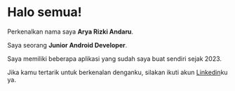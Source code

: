# Halo semua! 

Perkenalkan nama saya **Arya Rizki Andaru**.<br>

Saya seorang **Junior Android Developer**.<br>

Saya memiliki beberapa aplikasi yang sudah saya buat sendiri sejak 2023.<br>

Jika kamu tertarik untuk berkenalan denganku, silakan ikuti akun [Linkedin](https://www.linkedin.com/in/aryarizkiandaru/)ku ya.

